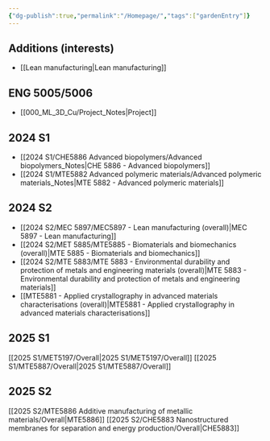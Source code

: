 ```yaml
---
{"dg-publish":true,"permalink":"/Homepage/","tags":["gardenEntry"]}
---
```


## Additions (interests)
-  [[Lean manufacturing\|Lean manufacturing]]
## ENG 5005/5006
-  [[000_ML_3D_Cu/Project_Notes\|Project]]
## 2024 S1
- [[2024 S1/CHE5886 Advanced biopolymers/Advanced biopolymers_Notes\|CHE 5886 - Advanced biopolymers]]
- [[2024 S1/MTE5882  Advanced polymeric materials/Advanced polymeric materials_Notes\|MTE 5882 - Advanced polymeric materials]]
## 2024 S2
- [[2024 S2/MEC 5897/MEC5897 - Lean manufacturing (overall)\|MEC 5897 - Lean manufacturing]]
- [[2024 S2/MET 5885/MTE5885 - Biomaterials and biomechanics (overall)\|MTE 5885 - Biomaterials and biomechanics]]
- [[2024 S2/MTE 5883/MTE 5883 - Environmental durability and protection of metals and engineering materials (overall)\|MTE 5883 - Environmental durability and protection of metals and engineering materials]]
-  [[MTE5881 - Applied crystallography in advanced materials characterisations (overall)\|MTE5881 - Applied crystallography in advanced materials characterisations]]
## 2025 S1

[[2025 S1/MET5197/Overall\|2025 S1/MET5197/Overall]]
[[2025 S1/MTE5887/Overall\|2025 S1/MTE5887/Overall]]
## 2025 S2
[[2025 S2/MTE5886 Additive manufacturing of metallic materials/Overall\|MTE5886]]
[[2025 S2/CHE5883 Nanostructured membranes for separation and energy production/Overall\|CHE5883]]
